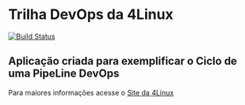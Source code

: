 # Trilha DevOps da 4Linux

<!-- Altere a Flag abaixo com sua URL do Travis -->
[![Build Status](https://app.travis-ci.com/bramos013/DevOpsLab-HelloWorld.svg?branch=master)](https://app.travis-ci.com/bramos013/DevOpsLab-HelloWorld)

## Aplicação criada para exemplificar o Ciclo de uma PipeLine DevOps


Para maiores informações acesse o [Site da 4Linux](https://www.4linux.com.br/cursos/devops)
 
